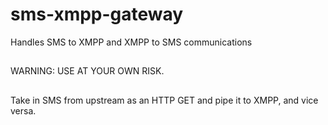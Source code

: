 # sms-xmpp-gateway
Handles SMS to XMPP and XMPP to SMS communications

##
WARNING: USE AT YOUR OWN RISK.

##
Take in SMS from upstream as an HTTP GET and pipe it to XMPP, and vice versa.
